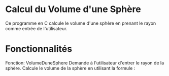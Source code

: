 # Calcul du Volume d'une Sphère

Ce programme en C calcule le volume d'une sphère en prenant le rayon comme entrée de l'utilisateur.

# Fonctionnalités

Fonction: VolumeDuneSphere
Demande à l'utilisateur d'entrer le rayon de la sphère.
Calcule le volume de la sphère en utilisant la formule :
